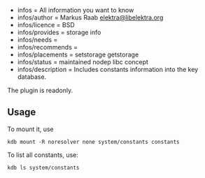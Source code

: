 - infos = All information you want to know
- infos/author = Markus Raab <elektra@libelektra.org>
- infos/licence = BSD
- infos/provides = storage info
- infos/needs =
- infos/recommends =
- infos/placements = setstorage getstorage
- infos/status = maintained nodep libc concept
- infos/description = Includes constants information into the key database.

The plugin is readonly.

## Usage ##

To mount it, use

	kdb mount -R noresolver none system/constants constants

To list all constants, use:

	kdb ls system/constants

